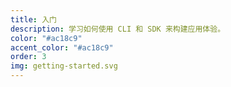 ```yaml
---
title: 入门
description: 学习如何使用 CLI 和 SDK 来构建应用体验。
color: "#ac18c9"
accent_color: "#ac18c9"
order: 3
img: getting-started.svg
---
```

